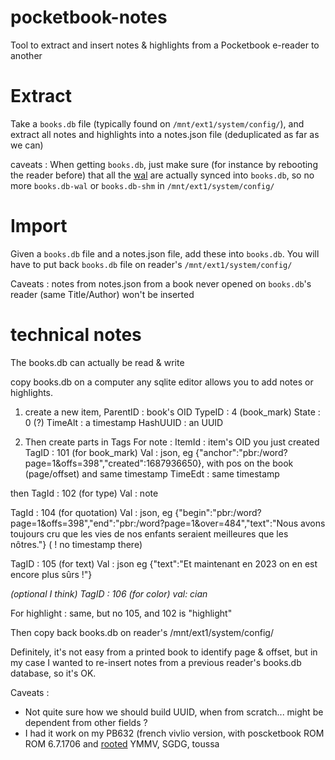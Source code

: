 # pocketbook-notes
Tool to extract and insert notes &amp; highlights from a Pocketbook e-reader to another

# Extract
Take a `books.db` file (typically found on `/mnt/ext1/system/config/`), and extract all notes and highlights into a notes.json file (deduplicated as far as we can)

caveats : 
When getting `books.db`, just make sure (for instance by rebooting the reader before) that all the [wal](https://www.sqlite.org/wal.html) are actually synced into `books.db`, so no more `books.db-wal` or `books.db-shm` in `/mnt/ext1/system/config/`

# Import
Given a `books.db` file and a notes.json file, add these into `books.db`.
You will have to put back `books.db` file on reader's `/mnt/ext1/system/config/`

Caveats : notes from notes.json from a book never opened on `books.db`'s reader (same Title/Author) won't be inserted


# technical notes
The books.db can actually be read & write 

copy books.db on a computer
any sqlite editor allows you to add notes or highlights.

1) create a new item, 
ParentID : book's OID
TypeID : 4 (book_mark)
State : 0 (?)
TimeAlt : a timestamp
HashUUID : an UUID

2) Then create parts in Tags
For note : 
ItemId : item's OID you just created
TagID : 101 (for book_mark)
Val : json, eg {"anchor":"pbr:/word?page=1&offs=398","created":1687936650}, with pos on the book (page/offset) and same timestamp
TimeEdt : same timestamp

then
TagId : 102 (for type)
Val : note

TagId : 104 (for quotation)
Val : json, eg {"begin":"pbr:/word?page=1&offs=398","end":"pbr:/word?page=1&over=484","text":"Nous avons toujours cru que les vies de nos enfants seraient meilleures que les nôtres."} ( ! no timestamp there)

TagID : 105 (for text)
Val : json eg  {"text":"Et maintenant en 2023 on en est encore plus sûrs !"}

_(optional I think)
TagID : 106 (for color)
val: cian_

For highlight : same, but no 105, and 102 is "highlight"

Then copy back books.db on reader's  /mnt/ext1/system/config/

Definitely, it's not easy from a printed book to identify page & offset, but in my case I wanted to re-insert notes from a previous reader's books.db database, so it's OK.

Caveats : 
- Not quite sure how we should build UUID, when from scratch... might be dependent from other fields ?
- I had it work on my PB632 (french vivlio version, with poscketbook ROM ROM 6.7.1706 and [rooted](https://github.com/ezdiy/pbjb) YMMV, SGDG, toussa
